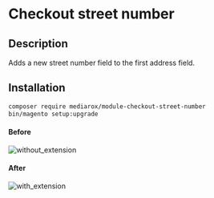 # Checkout street number

## Description
Adds a new street number field to the first address field.

## Installation
```bash
composer require mediarox/module-checkout-street-number
bin/magento setup:upgrade
```

#### Before

![without_extension](https://user-images.githubusercontent.com/32567473/167380501-85011930-86fe-4a73-a86c-9567c9c92cd2.png)

#### After

![with_extension](https://user-images.githubusercontent.com/32567473/167380518-b9fd92a0-6074-48a9-8ae9-ed9f5f36100a.png)